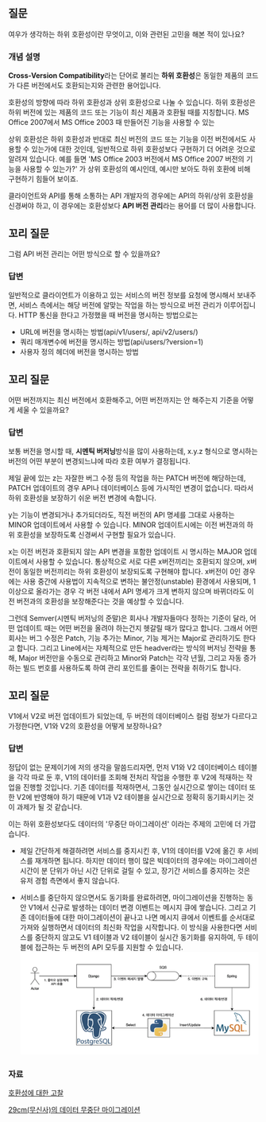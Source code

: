 ## 질문
여우가 생각하는 하위 호환성이란 무엇이고, 이와 관련된 고민을 해본 적이 있나요?

### 개념 설명
**Cross-Version Compatibility**라는 단어로 불리는 **하위 호환성**은
동일한 제품의 코드가 다른 버전에서도 호환되는지와 관련한 용어입니다.

호환성의 방향에 따라 하위 호환성과 상위 호환성으로 나눌 수 있습니다.
하위 호환성은 하위 버전에 있는 제품의 코드 또는 기능이 최신 제품과 호환될 때를 지칭합니다.
MS Office 2007에서 MS Office 2003 때 만들어진 기능을 사용할 수 있는

상위 호환성은 하위 호환성과 반대로 최신 버전의 코드 또는 기능을 이전 버전에서도 사용할 수 있는가에 대한 것인데,
일반적으로 하위 호환성보다 구현하기 더 어려운 것으로 알려져 있습니다.
예를 들면 'MS Office 2003 버전에서 MS Office 2007 버전의 기능을 사용할 수 있는가?' 가 상위 호환성의 예시인데,
예시만 보아도 하위 호환에 비해 구현하기 힘들어 보이죠.

클라이언트와 API를 통해 소통하는 API 개발자의 경우에는 API의 하위/상위 호환성을 신경써야 하고, 
이 경우에는 호환성보다 **API 버전 관리**라는 용어를 더 많이 사용합니다.

## 꼬리 질문
그럼 API 버전 관리는 어떤 방식으로 할 수 있을까요?

### 답변
일반적으로 클라이언트가 이용하고 있는 서비스의 버전 정보를 요청에 명시해서 보내주면,
서비스 측에서는 해당 버전에 알맞는 작업을 하는 방식으로 버전 관리가 이루어집니다.
HTTP 통신을 한다고 가정했을 때 버전을 명시하는 방법으로는
* URL에 버전을 명시하는 방법(api/v1/users/, api/v2/users/)
* 쿼리 매개변수에 버전을 명시하는 방법(api/users/?version=1)
* 사용자 정의 헤더에 버전을 명시하는 방법

## 꼬리 질문
어떤 버전까지는 최신 버전에서 호환해주고, 어떤 버전까지는 안 해주는지 기준을 어떻게 세울 수 있을까요?

### 답변
보통 버전을 명시할 때, **시멘틱 버저닝**방식을 많이 사용하는데, x.y.z 형식으로 명시하는 버전의 어떤 부분이 변경되느냐에 따라 호환 여부가 결정됩니다.

제일 끝에 있는 z는 자잘한 버그 수정 등의 작업을 하는 PATCH 버전에 해당하는데, PATCH 업데이트의 경우 API나 데이터베이스 등에 가시적인 변경이 없습니다. 따라서 하위 호환성을 보장하기 쉬운 버전 변경에 속합니다.

y는 기능이 변경되거나 추가되더라도, 직전 버전의 API 명세를 그대로 사용하는 MINOR 업데이트에서 사용할 수 있습니다. MINOR 업데이트시에는 이전 버전과의 하위 호환성을 보장하도록 신경써서 구현할 필요가 있습니다.

x는 이전 버전과 호환되지 않는 API 변경을 포함한 업데이트 시 명시하는 MAJOR 업데이트에서 사용할 수 있습니다. 통상적으로 서로 다른 x버전끼리는 호환되지 않으며, x버전이 동일한 버전끼리는 하위 호환성이 보장되도록 구현해야 합니다.
x버전이 0인 경우에는 사용 중간에 사용법이 지속적으로 변하는 불안정(unstable) 환경에서 사용되며, 1 이상으로 올라가는 경우 각 버전 내에서 API 명세가 크게 변하지 않으며 바뀌더라도 이전 버전과의 호환성을 보장해준다는 것을 예상할 수 있습니다.

그런데 Semver(시멘틱 버저닝의 준말)은 회사나 개발자들마다 정하는 기준이 달라, 어떤 업데이트 때는 어떤 버전을 올려야 하는건지 헷갈릴 때가 많다고 합니다.
그래서 어떤 회사는 버그 수정은 Patch, 기능 추가는 Minor, 기능 제거는 Major로 관리하기도 한다고 합니다.
그리고 Line에서는 자체적으로 만든 headver라는 방식의 버저닝 전략을 통해, Major 버전만을 수동으로 관리하고 Minor와 Patch는 각각 년월, 그리고 자동 증가하는 빌드 번호를 사용하도록 하여
관리 포인트를 줄이는 전략을 취하기도 합니다.

## 꼬리 질문
V1에서 V2로 버전 업데이트가 되었는데, 두 버전의 데이터베이스 컬럼 정보가 다르다고 가정한다면, V1와 V2의 호환성을 어떻게 보장하나요?

### 답변
정답이 없는 문제이기에 저의 생각을 말씀드리자면,
먼저 V1와 V2 데이터베이스 테이블을 각각 따로 둔 후,
V1의 데이터를 조회해 전처리 작업을 수행한 후 V2에 적재하는 작업을 진행할 것입니다.
기존 데이터를 적재하면서, 그동안 실시간으로 쌓이는 데이터 또한 V2에 반영해야 하기 때문에
V1과 V2 테이블을 실시간으로 정확히 동기화시키는 것이 과제가 될 것 같습니다.

이는 하위 호환성보다도 데이터의 '무중단 마이그레이션' 이라는 주제의 고민에 더 가깝습니다.

* 제일 간단하게 해결하려면 서비스를 중지시킨 후, V1의 데이터를 V2에 옮긴 후 서비스를 재개하면 됩니다.
하지만 데이터 행이 많은 빅데이터의 경우에는 마이그레이션 시간이 분 단위가 아닌 시간 단위로 걸릴 수 있고,
장기간 서비스를 중지하는 것은 유저 경험 측면에서 좋지 않습니다.

* 서비스를 중단하지 않으면서도 동기화를 완료하려면, 마이그레이션을 진행하는 동안 V1에서 신규로 발생하는 데이터 변경 이벤트는 메시지 큐에 쌓습니다. 그리고 기존 데이터들에 대한 마이그레이션이 끝나고 나면 메시지 큐에서 이벤트를 순서대로 가져와 실행하면서 데이터의 최신화 작업을 시작합니다. 이 방식을 사용한다면 서비스를 중단하지 않고도 V1 테이블과 V2 테이블이 실시간 동기화를 유지하여, 두 테이블에 접근하는 두 버전의 API 모두를 지원할 수 있습니다. 
![img.png](img.png)

### 자료
[호환성에 대한 고찰](https://architecture101.blog/2008/05/26/compatibility/)

[29cm(무신사)의 데이터 무중단 마이그레이션](https://medium.com/29cm/api-v2-전환과-db-무중단-마이그레이션-후기-8b39eb0db566)
